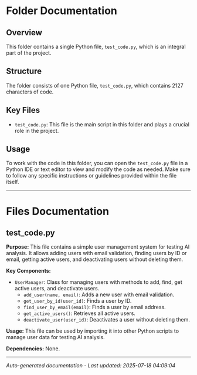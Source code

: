 # Folder Documentation

## Overview
This folder contains a single Python file, `test_code.py`, which is an integral part of the project.

## Structure
The folder consists of one Python file, `test_code.py`, which contains 2127 characters of code.

## Key Files
- `test_code.py`: This file is the main script in this folder and plays a crucial role in the project.

## Usage
To work with the code in this folder, you can open the `test_code.py` file in a Python IDE or text editor to view and modify the code as needed. Make sure to follow any specific instructions or guidelines provided within the file itself.

---

# Files Documentation

## test_code.py

**Purpose:** This file contains a simple user management system for testing AI analysis. It allows adding users with email validation, finding users by ID or email, getting active users, and deactivating users without deleting them.

**Key Components:**
- `UserManager`: Class for managing users with methods to add, find, get active users, and deactivate users.
  - `add_user(name, email)`: Adds a new user with email validation.
  - `get_user_by_id(user_id)`: Finds a user by ID.
  - `find_user_by_email(email)`: Finds a user by email address.
  - `get_active_users()`: Retrieves all active users.
  - `deactivate_user(user_id)`: Deactivates a user without deleting them.

**Usage:** This file can be used by importing it into other Python scripts to manage user data for testing AI analysis.

**Dependencies:** None.

---
*Auto-generated documentation - Last updated: 2025-07-18 04:09:04*
